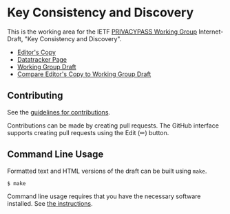 # Key Consistency and Discovery

This is the working area for the IETF [PRIVACYPASS Working Group](https://datatracker.ietf.org/wg/privacypass/documents/) Internet-Draft, "Key Consistency and Discovery".

* [Editor's Copy](https://chris-wood.github.io/key-consitency/#go.draft-ietf-privacypass-key-consistency.html)
* [Datatracker Page](https://datatracker.ietf.org/doc/draft-ietf-privacypass-key-consistency)
* [Working Group Draft](https://datatracker.ietf.org/doc/html/draft-ietf-privacypass-key-consistency)
* [Compare Editor's Copy to Working Group Draft](https://chris-wood.github.io/key-consitency/#go.draft-ietf-privacypass-key-consistency.diff)


## Contributing

See the
[guidelines for contributions](https://github.com/chris-wood/key-consitency/blob/master/CONTRIBUTING.md).

Contributions can be made by creating pull requests.
The GitHub interface supports creating pull requests using the Edit (✏) button.


## Command Line Usage

Formatted text and HTML versions of the draft can be built using `make`.

```sh
$ make
```

Command line usage requires that you have the necessary software installed.  See
[the instructions](https://github.com/martinthomson/i-d-template/blob/main/doc/SETUP.md).

